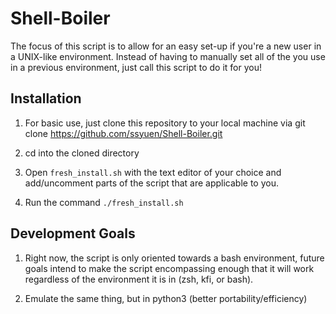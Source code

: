 # Shell-Boiler

The focus of this script is to allow for an easy set-up if you're a new user in a UNIX-like environment. Instead of having to manually set all of the you use in a previous environment, just call this script to do it for you!

## Installation

1. For basic use, just clone this repository to your local machine via git clone https://github.com/ssyuen/Shell-Boiler.git

2. cd into the cloned directory

3. Open `fresh_install.sh` with the text editor of your choice and add/uncomment parts of the script that are applicable to you.

3. Run the command `./fresh_install.sh`

## Development Goals

1. Right now, the script is only oriented towards a bash environment, future goals intend to make the script encompassing enough that it will work regardless of the environment it is in (zsh, kfi, or bash).

2. Emulate the same thing, but in python3 (better portability/efficiency)